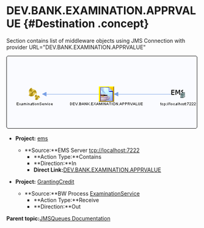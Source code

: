 # DEV.BANK.EXAMINATION.APPRVALUE {#Destination .concept}

Section contains list of middleware objects using JMS Connection with provider URL="DEV.BANK.EXAMINATION.APPRVALUE"

![](Dest_2.png)

-   **Project:** [ems](../../modules/emsdemo_Enterprise/dita/servers/ems/ems.server.md)
    -   **Source:**EMS Server [tcp://localhost:7222](../../modules/emsdemo_Enterprise/dita/servers/ems/ems.server.md)
        -   **Action Type:**Contains
        -   **Direction:**In
        -   **Direct Link:**[DEV.BANK.EXAMINATION.APPRVALUE](../../modules/emsdemo_Enterprise/dita/servers/ems/Queues/DEV.BANK.EXAMINATION.APPRVALUE.queue.md)

-   **Project:** [GrantingCredit](../../modules/demo_Enterprise/dita/projects/GrantingCredit/GrantingCredit.md)
    -   **Source:**BW Process [ExaminationService](../../modules/demo_Enterprise/dita/projects/GrantingCredit/ProcessDefinitions/Examination/ExaminationService.process.md)
        -   **Action Type:**Receive
        -   **Direction:**Out

**Parent topic:**[JMSQueues Documentation](../../crusader/JMSQueues/JMSQueues.md)

